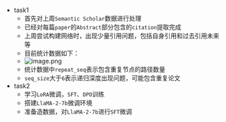 - task1
	- 首先对上周`Semantic Scholar`数据进行处理
	- 已经对每篇`paper`的`Abstract`部分包含的`citation`提取完成
	- 上周尝试构建网络时，出现少量引用问题，包括自身引用和过去引用未来等
	- 目前统计数据如下： 
	- ![image.png](https://cdn.jsdelivr.net/gh/xhd0728/oss-github-picgo-repository@main/picgo/202404211946741.png)
	- 统计数据中`repeat_seq`表示包含重复节点的路径数量
	- `seq_size`大于`6`表示递归深度出现问题，可能包含重复论文
- task2
	- 学习`LoRA`微调，`SFT`、`DPO`训练
	- 搭建`LlaMA-2-7b`微调环境
	- 准备造数据，对`LlaMA-2-7b`进行`SFT`微调
